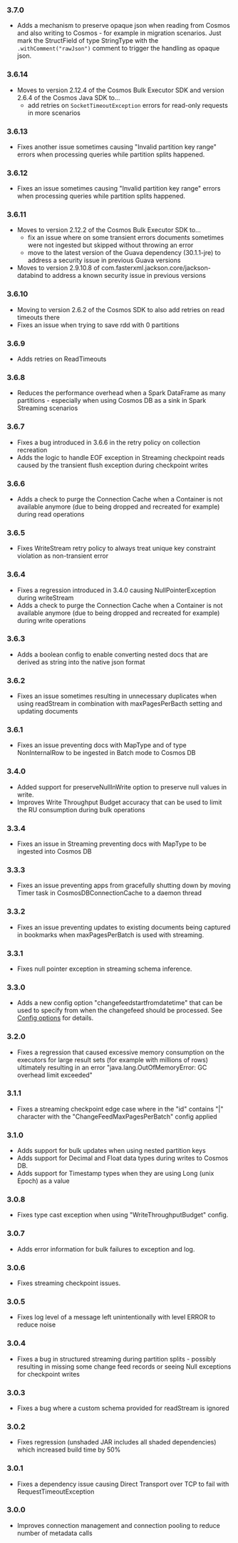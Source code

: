 ### 3.7.0
- Adds a mechanism to preserve opaque json when reading from Cosmos and also writing to Cosmos - for example in migration scenarios. Just mark the StructField of type StringType with the `.withComment("rawJson")` comment to trigger the handling as opaque json.

### 3.6.14
- Moves to version 2.12.4 of the Cosmos Bulk Executor SDK and version 2.6.4 of the Cosmos Java SDK to...
    - add retries on `SocketTimeoutException` errors for read-only requests in more scenarios
    
### 3.6.13
- Fixes another issue sometimes causing "Invalid partition key range" errors when processing queries while partition splits happened.

### 3.6.12
- Fixes an issue sometimes causing "Invalid partition key range" errors when processing queries while partition splits happened.

### 3.6.11
- Moves to version 2.12.2 of the Cosmos Bulk Executor SDK to...
    - fix an issue where on some transient errors documents sometimes were not ingested but skipped without throwing an error
    - move to the latest version of the Guava dependency (30.1.1-jre) to address a security issue in previous Guava versions
- Moves to version 2.9.10.8 of com.fasterxml.jackson.core/jackson-databind to address a known security issue in previous versions

### 3.6.10
- Moving to version 2.6.2 of the Cosmos SDK to also add retries on read timeouts there
- Fixes an issue when trying to save rdd with 0 partitions

### 3.6.9
- Adds retries on ReadTimeouts

### 3.6.8
- Reduces the performance overhead when a Spark DataFrame as many partitions - especially when using  Cosmos DB as a sink in Spark Streaming scenarios

### 3.6.7
- Fixes a bug introduced in 3.6.6 in the retry policy on collection recreation
- Adds the logic to handle EOF exception in Streaming checkpoint reads caused by the transient flush exception during checkpoint writes

### 3.6.6
- Adds a check to purge the Connection Cache when a Container is not available anymore (due to being dropped and recreated for example) during read operations

### 3.6.5
- Fixes WriteStream retry policy to always treat unique key constraint violation as non-transient error

### 3.6.4
- Fixes a regression introduced in 3.4.0 causing NullPointerException during writeStream 
- Adds a check to purge the Connection Cache when a Container is not available anymore (due to being dropped and recreated for example) during write operations

### 3.6.3
- Adds a boolean config to enable converting nested docs that are derived as string into the native json format  

### 3.6.2
- Fixes an issue sometimes resulting in unnecessary duplicates when using readStream in combination with maxPagesPerBacth setting and updating documents  

### 3.6.1
- Fixes an issue preventing docs with MapType and of type NonInternalRow to be ingested in Batch mode to Cosmos DB 

### 3.4.0
- Added support for preserveNullInWrite option to preserve null values in write.
- Improves Write Throughput Budget accuracy that can be used to limit the RU consumption during bulk operations

### 3.3.4
- Fixes an issue in Streaming preventing docs with MapType to be ingested into Cosmos DB

### 3.3.3
- Fixes an issue preventing apps from gracefully shutting down by moving Timer task in CosmosDBConnectionCache to a daemon thread

### 3.3.2
- Fixes an issue preventing updates to existing documents being captured in bookmarks when maxPagesPerBatch is used with streaming. 

### 3.3.1
- Fixes null pointer exception in streaming schema inference. 

### 3.3.0
- Adds a new config option "changefeedstartfromdatetime" that can be used to specify from when the changefeed should be processed. See [Config options](https://github.com/Azure/azure-cosmosdb-spark/wiki/Configuration-references) for details.

### 3.2.0
- Fixes a regression that caused excessive memory consumption on the executors for large result sets (for example with millions of rows) ultimately resulting in an error "java.lang.OutOfMemoryError: GC overhead limit exceeded"

### 3.1.1
- Fixes a streaming checkpoint edge case where in the "id" contains "|" character with the "ChangeFeedMaxPagesPerBatch" config applied

### 3.1.0
- Adds support for bulk updates when using nested partition keys
- Adds support for Decimal and Float data types during writes to Cosmos DB.
- Adds support for Timestamp types when they are using Long (unix Epoch) as a value

### 3.0.8
- Fixes type cast exception when using "WriteThroughputBudget" config.

### 3.0.7
- Adds error information for bulk failures to exception and log.

### 3.0.6
- Fixes streaming checkpoint issues.

### 3.0.5
- Fixes log level of a message left unintentionally with level ERROR to reduce noise

### 3.0.4
- Fixes a bug in structured streaming during partition splits - possibly resulting in missing some change feed records or seeing Null exceptions for checkpoint writes

### 3.0.3
- Fixes a bug where a custom schema provided for readStream is ignored

### 3.0.2
- Fixes regression (unshaded JAR includes all shaded dependencies) which increased build time by 50%

### 3.0.1
- Fixes a dependency issue causing Direct Transport over TCP to fail with RequestTimeoutException

### 3.0.0
- Improves connection management and connection pooling to reduce number of metadata calls
